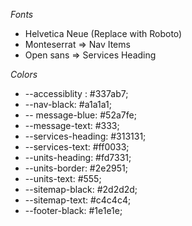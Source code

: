 *Fonts*
- Helvetica Neue (Replace with Roboto)
- Monteserrat => Nav Items
- Open sans => Services Heading

*Colors*
* --accessiblity : #337ab7;
* --nav-black: #a1a1a1;
* -- message-blue: #52a7fe;
* --message-text: #333;
* --services-heading: #313131;
* --services-text: #ff0033;
* --units-heading: #fd7331;
* --units-border: #2e2951;
* --units-text: #555;
* --sitemap-black: #2d2d2d;
* --sitemap-text: #c4c4c4;
* --footer-black: #1e1e1e;
